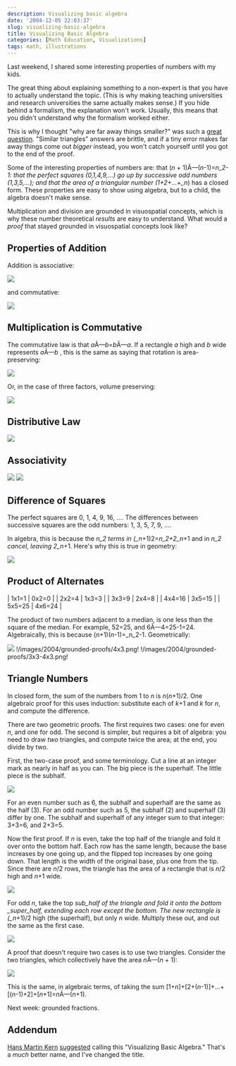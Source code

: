 ```yaml
---
description: Visualizing basic algebra
date: '2004-12-05 22:03:37'
slug: visualizing-basic-algebra
title: Visualizing Basic Algebra
categories: [Math Education, Visualizations]
tags: math, illustrations
---
```


Last weekend, I shared some interesting properties of numbers with my kids.

The great thing about explaining something to a non-expert is that you have to actually understand the topic. (This is why making teaching universities and research universities the same actually makes sense.) If you hide behind a formalism, the explanation won't work. Usually, this means that you didn't understand why the formalism worked either.

This is why I thought "why are far away things smaller?" was such a [great question](/2003/07/hard-questions). "Similar triangles" answers are brittle, and if a tiny error makes far away things come out _bigger_ instead, you won't catch yourself until you got to the end of the proof.

Some of the interesting properties of numbers are: that (_n_ + 1)Ã—(_n_-1)=_n_2-1: that the perfect squares (0,1,4,9,...) go up by successive odd numbers (1,3,5,...); and that the area of a triangular number (1+2+...+\_n_) has a closed form. These properties are easy to show using algebra, but to a child, the algebra doesn't make sense.

Multiplication and division are grounded in visuospatial concepts, which is why these number theoretical _results_ are easy to understand. What would a _proof_ that stayed grounded in visuospatial concepts look like?

## Properties of Addition

Addition is associative:

![]({{image_url}}/2004/grounded-proofs/line-assoc.png)

and commutative:

![]({{image_url}}/2004/grounded-proofs/line-commute.png)

## Multiplication is Commutative

The commutative law is that *a*Ã—_b_=*b*Ã—_a_. If a rectangle _a_ high and _b_ wide represents *a*Ã—_b_ , this is the same as saying that rotation is area-preserving:

![]({{image_url}}/2004/grounded-proofs/ab=ba.png)

Or, in the case of three factors, volume preserving:

![]({{image_url}}/2004/grounded-proofs/abc=bca.png)

## Distributive Law

![]({{image_url}}/2004/grounded-proofs/ab+ac.png)

## Associativity

![]({{image_url}}/2004/grounded-proofs/3d-assoc1.png)
![]({{image_url}}/2004/grounded-proofs/3d-assoc2.png)

## Difference of Squares

The perfect squares are 0, 1, 4, 9, 16, …. The differences between successive squares are the odd numbers: 1, 3, 5, 7, 9, ….

In algebra, this is because the _n_2 terms in (\_n_+1)2=_n_2+2_n_+1 and in _n_2 cancel, leaving 2_n_+1. Here's why this is true in geometry:

![](<{{image_url}}/2004/grounded-proofs/(n+1)^2.png>)

## Product of Alternates

| 1x1=1 | 0x2=0 |
| 2x2=4 | 1x3=3 |
| 3x3=9 | 2x4=8 |
| 4x4=16 | 3x5=15 |
| 5x5=25 | 4x6=24 |

The product of two numbers adjacent to a median, is one less than the square of the median. For example, 52=25, and 6Ã—4=25-1=24. Algebraically, this is because (_n_+1)(_n_-1)=\_n_2-1. Geometrically:

![]({{image_url}}/2004/grounded-proofs/4x4.png) !/images/2004/grounded-proofs/4x3.png! !/images/2004/grounded-proofs/3x3-4x3.png!

## Triangle Numbers

In closed form, the sum of the numbers from 1 to _n_ is _n_(_n_+1)/2. One algebraic proof for this uses induction: substitute each of _k_+1 and _k_ for _n_, and compute the difference.

There are two geometric proofs. The first requires two cases: one for even _n_, and one for odd. The second is simpler, but requires a bit of algebra: you need to draw _two_ triangles, and compute twice the area; at the end, you divide by two.

First, the two-case proof, and some terminology. Cut a line at an integer mark as nearly in half as you can. The big piece is the superhalf. The little piece is the subhalf.

![]({{image_url}}/2004/grounded-proofs/subhalf.png)

For an even number such as 6, the subhalf and superhalf are the same as the half (3). For an odd number such as 5, the subhalf (2) and superhalf (3) differ by one. The subhalf and superhalf of any integer sum to that integer: 3+3=6, and 2+3=5.

Now the first proof. If _n_ is even, take the top half of the triangle and fold it over onto the bottom half. Each row has the same length, because the base increases by one going up, and the flipped top increases by one going down. That length is the width of the original base, plus one from the tip. Since there are _n_/2 rows, the triangle has the area of a rectangle that is _n_/2 high and _n_+1 wide.

![]({{image_url}}/2004/grounded-proofs/1..n-even.png)

For odd _n_, take the top _sub_half of the triangle and fold it onto the bottom \_super_half, extending each row except the bottom. The new rectangle is (\_n_+1)/2 high (the superhalf), but only _n_ wide. Multiply these out, and out the same as the first case.

![]({{image_url}}/2004/grounded-proofs/1..n-odd.png)

A proof that doesn't require two cases is to use two triangles. Consider the two triangles, which collectively have the area *n*Ã—(_n_ + 1):

![](<{{image_url}}/2004/grounded-proofs/n(n+1).png>)

This is the same, in algebraic terms, of taking the sum [1+_n_]+[2+(_n_-1)]+…+[(_n_-1)+2]+[_n_+1]=*n*Ã—(_n_+1).

Next week: grounded fractions.

## Addendum

[Hans Martin Kern](http://www.extragroup.de/weblog/hmk/) [suggested](http://www.extragroup.de/weblog/hmk/archives/001484.html) calling this "Visualizing Basic Algebra." That's a _much_ better name, and I've changed the title.
